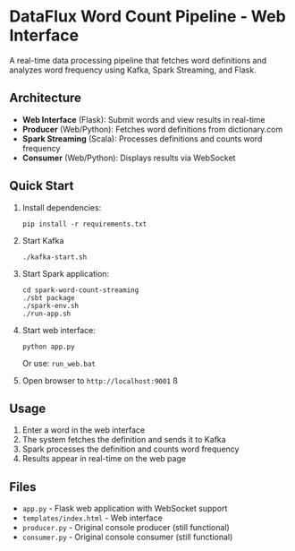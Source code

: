 # DataFlux Word Count Pipeline - Web Interface

A real-time data processing pipeline that fetches word definitions and analyzes word frequency using Kafka, Spark Streaming, and Flask.

## Architecture

- **Web Interface** (Flask): Submit words and view results in real-time
- **Producer** (Web/Python): Fetches word definitions from dictionary.com
- **Spark Streaming** (Scala): Processes definitions and counts word frequency
- **Consumer** (Web/Python): Displays results via WebSocket

## Quick Start

1. Install dependencies:
   ```
   pip install -r requirements.txt
   ```

2. Start Kafka 
   ```
   ./kafka-start.sh
   ```

3. Start Spark application:
   ```
   cd spark-word-count-streaming
   ./sbt package
   ./spark-env.sh
   ./run-app.sh
   ```

4. Start web interface:
   ```
   python app.py
   ```
   Or use: `run_web.bat`

5. Open browser to `http://localhost:9001`
ß
## Usage

1. Enter a word in the web interface
2. The system fetches the definition and sends it to Kafka
3. Spark processes the definition and counts word frequency
4. Results appear in real-time on the web page

## Files

- `app.py` - Flask web application with WebSocket support
- `templates/index.html` - Web interface
- `producer.py` - Original console producer (still functional)
- `consumer.py` - Original console consumer (still functional)
